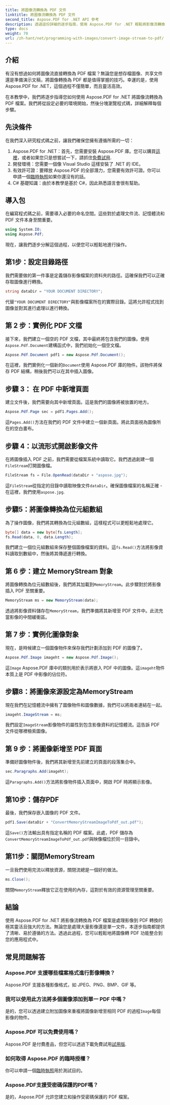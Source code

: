 ```yaml
---
title: 將圖像流轉換為 PDF 文件
linktitle: 將圖像流轉換為 PDF 文件
second_title: Aspose.PDF for .NET API 參考
description: 透過這份詳細的逐步指南，使用 Aspose.PDF for .NET 輕鬆將影像流轉換為 PDF。了解如何輕鬆處理影像到 PDF 的轉換。
type: docs
weight: 70
url: /zh-hant/net/programming-with-images/convert-image-stream-to-pdf/
---
```

## 介紹

有沒有想過如何將圖像流直接轉換為 PDF 檔案？無論您是想存檔圖像、共享文件還是準備演示文稿，將圖像轉換為 PDF 都是值得掌握的技巧。幸運的是，使用 Aspose.PDF for .NET，這個過程不僅簡單，而且靈活高效。

在本教學中，我們將逐步指導您如何使用 Aspose.PDF for .NET 將圖像流轉換為 PDF 檔案。我們將從設定必要的環境開始，然後分塊瀏覽程式碼，詳細解釋每個步驟。

## 先決條件

在我們深入研究程式碼之前，讓我們確保您擁有遵循所需的一切：

1.  Aspose.PDF for .NET：首先，您需要安裝 Aspose.PDF 庫。您可以購買[這裡](https://purchase.aspose.com/buy)，或者如果您只是想嘗試一下，請抓住[免費試用](https://releases.aspose.com/pdf/net/).
2. 開發環境：您需要一個像 Visual Studio 這樣安裝了 .NET 的 IDE。
3. 有效許可證：要釋放 Aspose.PDF 的全部潛力，您需要有效許可證。你可以申請一個[臨時執照](https://purchase.aspose.com/temporary-license/)如果你還沒有的話。
4. C# 基礎知識：由於本教學是基於 C#，因此熟悉語言會很有幫助。

## 導入包

在編寫程式碼之前，需要導入必要的命名空間。這些對於處理文件流、記憶體流和 PDF 文件本身至關重要。

```csharp
using System.IO;
using Aspose.Pdf;
```

現在，讓我們逐步分解這個過程，以便您可以輕鬆地進行操作。

## 第1步：設定目錄路徑

我們需要做的第一件事是定義儲存影像檔案的資料夾的路徑。這確保我們可以正確存取圖像進行轉換。

```csharp
string dataDir = "YOUR DOCUMENT DIRECTORY";
```

代替`"YOUR DOCUMENT DIRECTORY"`與影像檔案所在的實際目錄。這將允許程式找到圖像並對其進行處理以進行轉換。

## 第 2 步：實例化 PDF 文檔

接下來，我們建立一個空的 PDF 文檔，其中最終將包含我們的圖像。使用`Aspose.Pdf.Document`建構函式中，我們初始化一個空文檔。

```csharp
Aspose.Pdf.Document pdf1 = new Aspose.Pdf.Document();
```

在這裡，我們實例化一個新的`Document`使用 Aspose.PDF 庫的物件。該物件將保存 PDF 結構，稍後我們可以在其中插入圖像。

## 步驟 3： 在 PDF 中新增頁面

建立文件後，我們需要向其中新增頁面。這是我們的圖像將被放置的地方。

```csharp
Aspose.Pdf.Page sec = pdf1.Pages.Add();
```

這`Pages.Add()`方法在我們的 PDF 文件中建立一個新頁面。將此頁面視為圖像所在的空白畫布。

## 步驟 4：以流形式開啟影像文件

在將圖像插入 PDF 之前，我們需要從檔案系統中讀取它。我們透過創建一個`FileStream`打開圖像檔。

```csharp
FileStream fs = File.OpenRead(dataDir + "aspose.jpg");
```

這`FileStream`從指定的目錄中讀取映像文件`dataDir`。確保圖像檔案的名稱正確 - 在這裡，我們使用`aspose.jpg`.

## 步驟5：將圖像轉換為位元組數組

為了操作圖像，我們將其轉換為位元組數組，這樣程式可以更輕鬆地處理它。

```csharp
byte[] data = new byte[fs.Length];
fs.Read(data, 0, data.Length);
```

我們建立一個位元組數組來保存整個圖像檔案的資料。這`fs.Read()`方法將影像資料讀取到數組中，然後將其傳遞進行轉換。

## 第 6 步：建立 MemoryStream 對象

將圖像轉換為位元組數組後，我們將其加載到`MemoryStream`。此步驟對於將影像插入 PDF 至關重要。

```csharp
MemoryStream ms = new MemoryStream(data);
```

透過將影像資料儲存在`MemoryStream`，我們準備將其新增至 PDF 文件中。此流充當影像的中間緩衝區。

## 第 7 步：實例化圖像對象

現在，是時候建立一個圖像物件來保存我們計劃添加到 PDF 的圖像了。

```csharp
Aspose.Pdf.Image imageht = new Aspose.Pdf.Image();
```

這`Image` Aspose.PDF 庫中的類別用於表示將嵌入 PDF 中的圖像。這`imageht`物件本質上是 PDF 中影像的佔位符。

## 步驟8：將圖像來源設定為MemoryStream

現在我們在記憶體流中擁有了圖像物件和圖像數據，我們可以將兩者連結在一起。

```csharp
imageht.ImageStream = ms;
```

我們設定`ImageStream`影像物件的屬性到包含影像資料的記憶體流。這告訴 PDF 文件從哪裡檢索圖像。

## 第 9 步：將圖像新增至 PDF 頁面

準備好圖像物件後，我們將其新增至先前建立的頁面的段落集合中。

```csharp
sec.Paragraphs.Add(imageht);
```

這`Paragraphs.Add()`方法將影像物件插入頁面中，開啟 PDF 時將顯示影像。

## 第10步：儲存PDF

最後，我們保存嵌入圖像的 PDF 文件。

```csharp
pdf1.Save(dataDir + "ConvertMemoryStreamImageToPdf_out.pdf");
```

這`Save()`方法輸出具有指定名稱的 PDF 檔案。此處，PDF 儲存為`ConvertMemoryStreamImageToPdf_out.pdf`與映像檔位於同一目錄中。

## 第11步：關閉MemoryStream

一旦我們使用完流以釋放資源，關閉流總是一個好的做法。

```csharp
ms.Close();
```

關閉`MemoryStream`釋放它正在使用的內存，這對於有效的資源管理至關重要。

## 結論

使用 Aspose.PDF for .NET 將影像流轉換為 PDF 檔案是處理影像到 PDF 轉換的極其靈活且強大的方法。無論您是處理大量影像還是單一文件，本逐步指南都提供了清晰、易於遵循的方法。透過此過程，您可以輕鬆地將圖像轉 PDF 功能整合到您的應用程式中。

## 常見問題解答

### Aspose.PDF 支援哪些檔案格式進行影像轉換？
Aspose.PDF 支援各種影像格式，如 JPEG、PNG、BMP、GIF 等。

### 我可以使用此方法將多個圖像添加到單一 PDF 中嗎？
是的，您可以透過建立附加圖像來重複將圖像新增至相同 PDF 的過程`Image`每個影像的物件。

### Aspose.PDF 可以免費使用嗎？
 Aspose.PDF 是付費產品，但您可以透過下載免費試用[試用版](https://releases.aspose.com/pdf/net/).

### 如何取得 Aspose.PDF 的臨時授權？
你可以申請一個[臨時執照](https://purchase.aspose.com/temporary-license/)用於測試目的。

### Aspose.PDF支援受密碼保護的PDF嗎？
是的，Aspose.PDF 允許您建立和操作受密碼保護的 PDF 檔案。